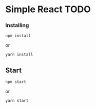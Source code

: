 # Simple React TODO

### Installing


```
npm install
```
or
```
yarn install
```

## Start

```
npm start
```
or
```
yarn start
```

